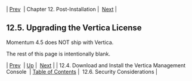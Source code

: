 | [Prev](install.post-install.vertica_mgmt_console)  | Chapter 12. Post-Installation |  [Next](install.security_considerations) |

## 12.5. Upgrading the Vertica License

Momentum 4.5 does NOT ship with Vertica.

The rest of this page is intentionally blank.


| [Prev](install.post-install.vertica_mgmt_console)  | [Up](post_installation) |  [Next](install.security_considerations) |
| 12.4. Download and Install the Vertica Management Console  | [Table of Contents](index) |  12.6. Security Considerations |

